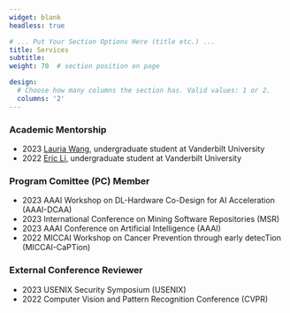 ```yaml
---
widget: blank
headless: true

# ... Put Your Section Options Here (title etc.) ...
title: Services
subtitle:
weight: 70  # section position on page

design:
  # Choose how many columns the section has. Valid values: 1 or 2.
  columns: '2'
---
```


### Academic Mentorship
* 2023 [Lauria Wang](), undergraduate student at Vanderbilt University
* 2022 [Eric Li](https://www.linkedin.com/in/jiliang-eric-li/), undergraduate student at Vanderbilt University

### Program Comittee (PC) Member
* 2023 AAAI Workshop on DL-Hardware Co-Design for AI Acceleration (AAAI-DCAA)
* 2023 International Conference on Mining Software Repositories (MSR)
* 2023 AAAI Conference on Artificial Intelligence (AAAI)
* 2022 MICCAI Workshop on Cancer Prevention through early detecTion (MICCAI-CaPTion)

### External Conference Reviewer
* 2023 USENIX Security Symposium (USENIX)
* 2022 Computer Vision and Pattern Recognition Conference (CVPR)
